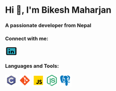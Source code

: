 <h1 align="Left">Hi 👋, I'm Bikesh Maharjan</h1>
<h3 align="left">A passionate developer from Nepal</h3>

<h3 align="left">Connect with me:</h3>
<p align="left">
<a href="https://www.linkedin.com/in/bikesh-maharjan-970a921a5/" target="blank"><img align="center" src="./svg/linkedin.svg" alt="bikesh maharjan" height="30" width="40" /></a>
</p>

<h3 align="left">Languages and Tools:</h3>
<p align="left">
  <a href="https://www.cprogramming.com/" target="_blank" rel="noreferrer"><img src="./svg/c.svg" alt="c" width="40" height="40"/></a>
  <a href="https://git-scm.com/" target="_blank" rel="noreferrer"><img src="./svg/git.svg" alt="git" width="40" height="40"/></a>
  <a href="https://developer.mozilla.org/en-US/docs/Web/JavaScript" target="_blank" rel="noreferrer"><img src="./svg/js.svg" alt="javascript" width="40" height="40"/></a>
  <a href="https://nodejs.org" target="_blank" rel="noreferrer"><img src="./svg/node.svg" alt="nodejs" width="40" height="40"/></a>
  <a href="https://www.postgresql.org" target="_blank" rel="noreferrer"><img src="./svg/postgresql.svg" alt="postgresql" width="40" height="40"/></a>
</p>
